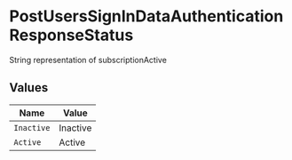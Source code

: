 # PostUsersSignInDataAuthenticationResponseStatus

String representation of subscriptionActive


## Values

| Name       | Value      |
| ---------- | ---------- |
| `Inactive` | Inactive   |
| `Active`   | Active     |